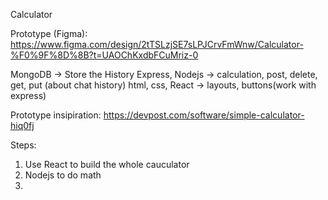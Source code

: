 
Calculator

Prototype (Figma): https://www.figma.com/design/2tTSLzjSE7sLPJCrvFmWnw/Calculator-%F0%9F%8D%8B?t=UAOChKxdbFCuMriz-0

MongoDB  -> Store the History
Express, Nodejs -> calculation,  post, delete, get, put (about chat history)
html, css, React -> layouts, buttons(work with express)

Prototype insipiration: https://devpost.com/software/simple-calculator-hiq0fj


Steps:
1. Use React to build the whole cauculator
2.  Nodejs to do math
2. 